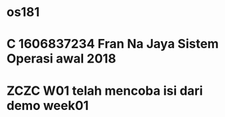 # os181
# C 1606837234 Fran Na Jaya Sistem Operasi awal 2018
# ZCZC W01 telah mencoba isi dari demo week01
